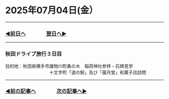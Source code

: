 # 2025年07月04日(金）

---

### [◀️前日へ](https://github.com/yuasys/chatty-journal/blob/main/2025/07/2025-07-03.md)&emsp;&emsp;&emsp;&emsp;[翌日へ▶️](https://github.com/yuasys/chatty-journal/blob/main/2025/07/2025-07-05.md)

---

### 秋田ドライブ旅行３日目

目的地：秋田県横手市雄物川町桑の木　稲荷神社参拝・石碑見学  
　　　　　　　　　　十文字町「道の駅」及び「蕗月堂」和菓子店訪問 


---

### [◀️前の記事へ](https://github.com/yuasys/chatty-journal/blob/main/2025/06/2025-06-03.md)&emsp;&emsp;&emsp;&emsp;[次の記事へ▶️](https://github.com/yuasys/chatty-journal/blob/main/2025/0７/2025-07-04.md)
